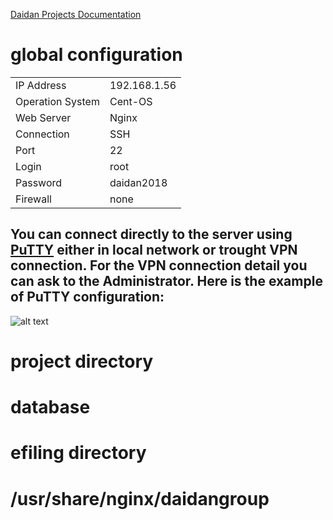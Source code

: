 [Daidan Projects Documentation](https://github.com/dennykharyan/daidan-documentation "Daidan Projects Documentation")


# global configuration
<table>
    <tr><td>IP Address</td><td>192.168.1.56</td></tr>
    <tr><td>Operation System</td><td>Cent-OS</td></tr>
    <tr><td>Web Server</td><td>Nginx</td></tr>
    <tr><td>Connection</td><td>SSH</td></tr>
    <tr><td>Port</td><td>22</td></tr>
    <tr><td>Login</td><td>root</td></tr>
    <tr><td>Password</td><td>daidan2018</td></tr>
    <tr><td>Firewall</td><td>none</td></tr>
</table>

You can connect directly to the server using [PuTTY](https://www.chiark.greenend.org.uk/~sgtatham/putty/latest.html) either in local network or trought VPN connection. For the VPN connection detail you can ask to the Administrator. Here is the example of PuTTY configuration:
------
![alt text](img/putty-config.png)

# project directory
# database
# efiling directory
# /usr/share/nginx/daidangroup
